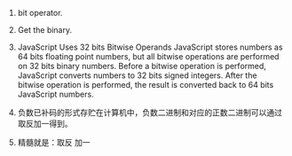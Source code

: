 1. bit operator.
2. Get the binary.
3. JavaScript Uses 32 bits Bitwise Operands
JavaScript stores numbers as 64 bits floating point numbers, but all bitwise operations are performed on 32 bits binary numbers.
Before a bitwise operation is performed, JavaScript converts numbers to 32 bits signed integers.
After the bitwise operation is performed, the result is converted back to 64 bits JavaScript numbers.

4. 负数已补码的形式存贮在计算机中，负数二进制和对应的正数二进制可以通过取反加一得到。
5. 精髓就是：取反 加一